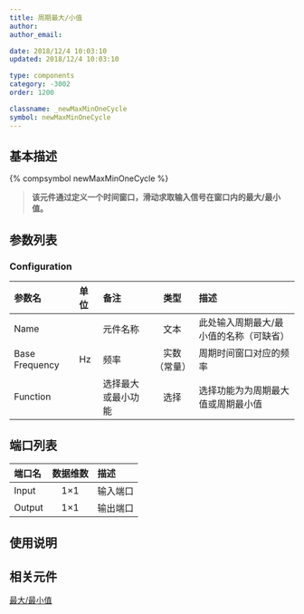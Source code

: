 ```yaml
---
title: 周期最大/小值
author: 
author_email:

date: 2018/12/4 10:03:10
updated: 2018/12/4 10:03:10

type: components
category: -3002
order: 1200

classname: _newMaxMinOneCycle
symbol: newMaxMinOneCycle
---
```

## 基本描述
{% compsymbol newMaxMinOneCycle %}
> **该元件通过定义一个时间窗口，滑动求取输入信号在窗口内的最大/最小值。** 

## 参数列表
### Configuration
| 参数名 | 单位 | 备注 | 类型 | 描述 |
| :--- | :--- | :--- | :--: | :--- |
| Name | | 元件名称 | 文本 | 此处输入周期最大/最小值的名称（可缺省） |
| Base Frequency | Hz | 频率 | 实数（常量） | 周期时间窗口对应的频率 |
| Function |  | 选择最大或最小功能 | 选择 | 选择功能为为周期最大值或周期最小值 |


## 端口列表

| 端口名 | 数据维数 | 描述 |
| :--- | :--:  | :--- |
| Input | 1×1 |输入端口 |
| Output | 1×1 |输出端口 |

## 使用说明

## 相关元件

[最大/最小值](comp_newMaxMin.html)
